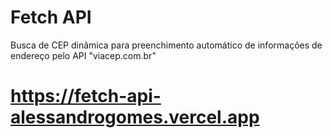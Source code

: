 # Fetch API
Busca de CEP dinâmica para preenchimento automático de informações de endereço pelo API "viacep.com.br"
# https://fetch-api-alessandrogomes.vercel.app
